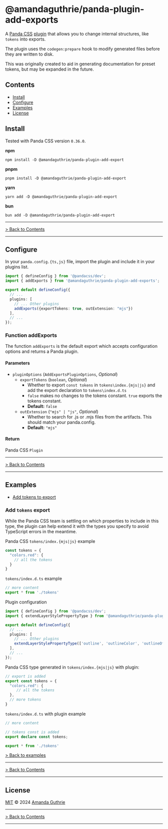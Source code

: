 # @amandaguthrie/panda-plugin-add-exports

A [Panda CSS][panda-github] [plugin][panda-docs-plugins] that allows you to change internal structures, like `tokens` into exports.

The plugin uses the `codegen:prepare` hook to modify generated files before they are written to
disk.

This was originally created to aid in generating documentation for preset tokens, but may be expanded in the future.

## Contents

- [Install](#install)
- [Configure](#configure)
- [Examples](#examples)
- [License](#license)

## Install

Tested with Panda CSS version `0.36.0`.

**npm**

```shell
npm install -D @amandaguthrie/panda-plugin-add-export
```

**pnpm**

```shell
pnpm install -D @amandaguthrie/panda-plugin-add-export
```

**yarn**

```shell
yarn add -D @amandaguthrie/panda-plugin-add-export
```

**bun**

```shell
bun add -D @amandaguthrie/panda-plugin-add-export
```

---

[> Back to Contents](#contents)

---

## Configure

In your `panda.config.{ts,js}` file, import the plugin and include it in your plugins list.

```typescript
import { defineConfig } from '@pandacss/dev';
import { addExports } from '@amandaguthrie/panda-plugin-add-exports';

export default defineConfig({
  // ...
  plugins: [
    // ... Other plugins
    addExports({exportTokens: true, outExtension: "mjs"})
  ],
  // ...
});
```

### Function addExports

The function `addExports` is the default export which accepts configuration options and returns a Panda
plugin.

#### Parameters

- `pluginOptions` (`AddExportsPluginOptions`, _Optional_)
  - `exportTokens` (`boolean`, _Optional_)
      - Whether to export `const tokens` in `tokens\index.{mjs|js}` and add the export declaration to `tokens\index.d.ts`
      - `false` makes no changes to the tokens constant. `true` exports the tokens constant.
      - **Default:** `false`
  - `outExtension` (`"mjs" | "js"`, _Optional_)
    - Whether to search for .js or .mjs files from the artifacts. This should match your panda.config.
    - **Default:** `"mjs"`

#### Return

Panda CSS `Plugin`

---

[> Back to Contents](#contents)

---

## Examples

- [Add tokens to export](#add-tokens-export)

### Add `tokens` export

While the Panda CSS team is settling on which properties to include in this type, the plugin can help extend it with the
types you specify to avoid TypeScript errors in the meantime.

Panda CSS `tokens/index.{mjs|js}` example

```typescript
const tokens = {
  "colors.red": {
    // all the tokens
  }
}
```

`tokens/index.d.ts` example
```typescript
// more content
export * from './tokens'
```

Plugin configuration

```typescript
import { defineConfig } from '@pandacss/dev';
import { extendLayerStylePropertyType } from '@amandaguthrie/panda-plugin-type-extend';

export default defineConfig({
  // ...
  plugins: [
    // ... Other plugins
    extendLayerStylePropertyType(['outline', 'outlineColor', 'outlineOffset', 'outlineStyle', 'outlineWidth'])
  ],
  // ...
});
```

Panda CSS type generated in `tokens/index.{mjs|js}` with plugin:

```typescript
// export is added
export const tokens = {
  "colors.red": {
     // all the tokens
  },
  // more tokens
}
```

`tokens/index.d.ts` with plugin example
```typescript
// more content

// tokens const is added
export declare const tokens;

export * from './tokens'
```

[> Back to examples](#examples)

---


[> Back to Contents](#contents)

---

## License

[MIT][license] © 2024 [Amanda Guthrie][author]

---

[> Back to Contents](#contents)

---

<!-- Internal Links -->

[license]: LICENSE.md

<!-- External Links -->

[author]: https://github.com/amandaguthrie

[panda-docs-plugins]: https://panda-css.com/docs/references/config#plugins

[panda-github]: https://github.com/chakra-ui/panda

